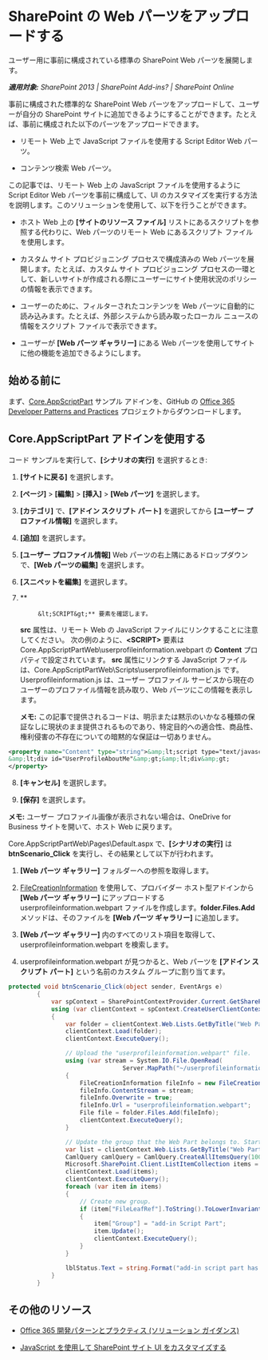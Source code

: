 # SharePoint の Web パーツをアップロードする

ユーザー用に事前に構成されている標準の SharePoint Web パーツを展開します。

_**適用対象:** SharePoint 2013 | SharePoint Add-ins? | SharePoint Online_

事前に構成された標準的な SharePoint Web パーツをアップロードして、ユーザーが自分の SharePoint サイトに追加できるようにすることができます。たとえば、事前に構成された以下のパーツをアップロードできます。

- リモート Web 上で JavaScript ファイルを使用する Script Editor Web パーツ。
    
- コンテンツ検索 Web パーツ。
    
この記事では、リモート Web 上の JavaScript ファイルを使用するように Script Editor Web パーツを事前に構成して、UI のカスタマイズを実行する方法を説明します。このソリューションを使用して、以下を行うことができます。

- ホスト Web 上の **[サイトのリソース ファイル]** リストにあるスクリプトを参照する代わりに、Web パーツのリモート Web にあるスクリプト ファイルを使用します。
    
- カスタム サイト プロビジョニング プロセスで構成済みの Web パーツを展開します。たとえば、カスタム サイト プロビジョニング プロセスの一環として、新しいサイトが作成される際にユーザーにサイト使用状況のポリシーの情報を表示できます。 
    
- ユーザーのために、フィルターされたコンテンツを Web パーツに自動的に読み込みます。たとえば、外部システムから読み取ったローカル ニュースの情報をスクリプト ファイルで表示できます。
    
- ユーザーが **[Web パーツ ギャラリー]** にある Web パーツを使用してサイトに他の機能を追加できるようにします。

## 始める前に

まず、[Core.AppScriptPart](https://github.com/OfficeDev/PnP/tree/dev/Samples/Core.AppScriptPart) サンプル アドインを、GitHub の [Office 365 Developer Patterns and Practices](https://github.com/OfficeDev/PnP/tree/dev) プロジェクトからダウンロードします。

## Core.AppScriptPart アドインを使用する

コード サンプルを実行して、**[シナリオの実行]** を選択するとき:

1. **[サイトに戻る]** を選択します。
    
2. **[ページ]**  >  **[編集]**  >  **[挿入]**  >  **[Web パーツ]** を選択します。
    
3. **[カテゴリ]** で、**[アドイン スクリプト パート]** を選択してから **[ユーザー プロファイル情報]** を選択します。
    
4. **[追加]** を選択します。
    
5. **[ユーザー プロファイル情報]** Web パーツの右上隅にあるドロップダウンで、**[Web パーツの編集]** を選択します。
    
6. **[スニペットを編集]** を選択します。
    
7. **
            &lt;SCRIPT&gt;** 要素を確認します。
    
    **src** 属性は、リモート Web の JavaScript ファイルにリンクすることに注意してください。 次の例のように、**&lt;SCRIPT&gt;** 要素は Core.AppScriptPartWeb\userprofileinformation.webpart の **Content** プロパティで設定されています。 **src** 属性にリンクする JavaScript ファイルは、Core.AppScriptPartWeb\Scripts\userprofileinformation.js です。 Userprofileinformation.js は、ユーザー プロファイル サービスから現在のユーザーのプロファイル情報を読み取り、Web パーツにこの情報を表示します。
    
     **メモ:** この記事で提供されるコードは、明示または黙示のいかなる種類の保証なしに現状のまま提供されるものであり、特定目的への適合性、商品性、権利侵害の不存在についての暗黙的な保証は一切ありません。

  ```XML
  <property name="Content" type="string">&amp;lt;script type="text/javascript" src="https://localhost:44361/scripts/userprofileinformation.js"&amp;gt;&amp;lt;/script&amp;gt;
&amp;lt;div id="UserProfileAboutMe"&amp;gt;&amp;lt;div&amp;gt;
  </property>
  ```

8. **[キャンセル]** を選択します。
    
9. **[保存]** を選択します。

**メモ:** ユーザー プロファイル画像が表示されない場合は、OneDrive for Business サイトを開いて、ホスト Web に戻ります。

Core.AppScriptPartWeb\Pages\Default.aspx で、**[シナリオの実行]** は **btnScenario_Click** を実行し、その結果として以下が行われます。

1. **[Web パーツ ギャラリー]** フォルダーへの参照を取得します。
    
2. [FileCreationInformation](https://msdn.microsoft.com/library/office/microsoft.sharepoint.client.filecreationinformation.aspx) を使用して、プロバイダー ホスト型アドインから **[Web パーツ ギャラリー]** にアップロードする userprofileinformation.webpart ファイルを作成します。**folder.Files.Add** メソッドは、そのファイルを **[Web パーツ ギャラリー]** に追加します。
    
3. **[Web パーツ ギャラリー]** 内のすべてのリスト項目を取得して、userprofileinformation.webpart を検索します。
    
4. userprofileinformation.webpart が見つかると、Web パーツを **[アドイン スクリプト パート]** という名前のカスタム グループに割り当てます。

```C#
protected void btnScenario_Click(object sender, EventArgs e)
        {
            var spContext = SharePointContextProvider.Current.GetSharePointContext(Context);
            using (var clientContext = spContext.CreateUserClientContextForSPHost())
            {
                var folder = clientContext.Web.Lists.GetByTitle("Web Part Gallery").RootFolder;
                clientContext.Load(folder);
                clientContext.ExecuteQuery();

                // Upload the "userprofileinformation.webpart" file.
                using (var stream = System.IO.File.OpenRead(
                                Server.MapPath("~/userprofileinformation.webpart")))
                {
                    FileCreationInformation fileInfo = new FileCreationInformation();
                    fileInfo.ContentStream = stream;
                    fileInfo.Overwrite = true;
                    fileInfo.Url = "userprofileinformation.webpart";
                    File file = folder.Files.Add(fileInfo);
                    clientContext.ExecuteQuery();
                }

                // Update the group that the Web Part belongs to. Start by getting all list items in the Web Part Gallery, and then find the Web Part that was just uploaded.
                var list = clientContext.Web.Lists.GetByTitle("Web Part Gallery");
                CamlQuery camlQuery = CamlQuery.CreateAllItemsQuery(100);
                Microsoft.SharePoint.Client.ListItemCollection items = list.GetItems(camlQuery);
                clientContext.Load(items);
                clientContext.ExecuteQuery();
                foreach (var item in items)
                {
                    // Create new group.
                    if (item["FileLeafRef"].ToString().ToLowerInvariant() == "userprofileinformation.webpart")
                    {
                        item["Group"] = "add-in Script Part";
                        item.Update();
                        clientContext.ExecuteQuery();
                    }
                }

                lblStatus.Text = string.Format("add-in script part has been added to Web Part Gallery. You can find 'User Profile Information' script part under 'App Script Part' group in the <a href='{0}'>host web</a>.", spContext.SPHostUrl.ToString());
            }
        }
```

## その他のリソース
<a name="bk_addresources"> </a>

- [Office 365 開発パターンとプラクティス (ソリューション ガイダンス)](Office-365-development-patterns-and-practices-solution-guidance.md)
    
- [JavaScript を使用して SharePoint サイト UI をカスタマイズする](Customize-your-SharePoint-site-UI-by-using-JavaScript.md)
